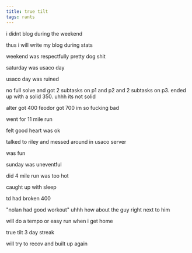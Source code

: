 ```yaml
---
title: true tilt
tags: rants
---
```


i didnt blog during the weekend

thus i will write my blog during stats

weekend was respectfully pretty dog shit

saturday was usaco day

usaco day was ruined

no full solve and got 2 subtasks on p1 and p2 and 2 subtasks on p3. ended up with a solid 350. uhhh its not solid

alter got 400 feodor got 700 im so fucking bad

went for 11 mile run

felt good heart was ok

talked to riley and messed around in usaco server

was fun

sunday was uneventful

did 4 mile run was too hot

caught up with sleep

td had broken 400

"nolan had good workout" uhhh how about the guy right next to him

will do a tempo or easy run when i get home

true tilt 3 day streak

will try to recov and built up again
